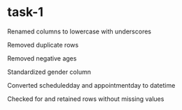 # task-1
Renamed columns to lowercase with underscores

Removed duplicate rows

Removed negative ages

Standardized gender column

Converted scheduledday and appointmentday to datetime

Checked for and retained rows without missing values

